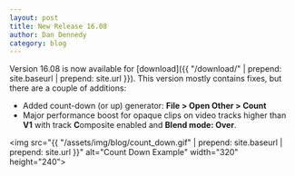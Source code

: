 ```yaml
---
layout: post
title: New Release 16.08
author: Dan Dennedy
category: blog
---
```

Version 16.08 is now available for [download]({{ "/download/" | prepend: site.baseurl | prepend: site.url }}).
This version mostly contains fixes, but there are a couple of additions:

* Added count-down (or up) generator: **File > Open Other > Count**
* Major performance boost for opaque clips on video tracks higher than **V1** with track **C**omposite enabled and **Blend mode: Over**.

<img src="{{ "/assets/img/blog/count_down.gif" | prepend: site.baseurl | prepend: site.url }}" alt="Count Down Example" width="320" height="240">

